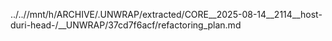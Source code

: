 ../..//mnt/h/ARCHIVE/.UNWRAP/extracted/CORE__2025-08-14__2114__host-duri-head-/__UNWRAP/37cd7f6acf/refactoring_plan.md